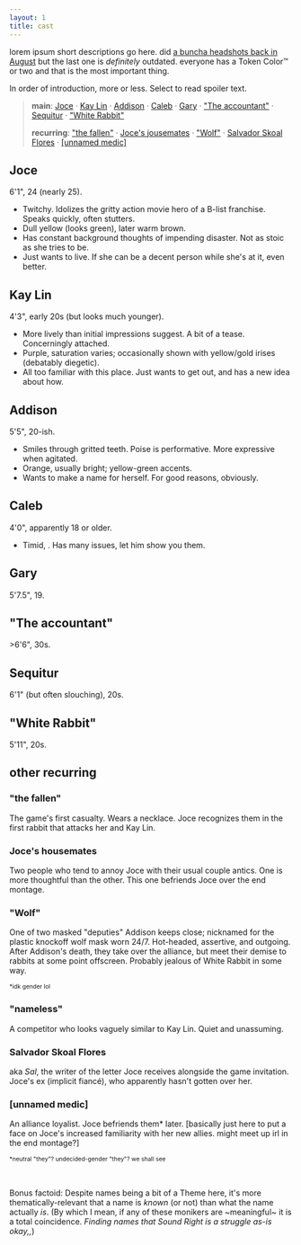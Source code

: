 ```yaml
---
layout: 1
title: cast
---
```

lorem ipsum short descriptions go here. did [a buncha headshots back in August](https://www.deviantart.com/a-flyleaf/art/bam-more-headshots-890359582) but the last one is *definitely* outdated. everyone has a Token Color™ or two and that is the most important thing.

In order of introduction, more or less. Select to read <span class="spoiler">spoiler text</span>.

> <b>main</b>: [Joce](#joce) · [Kay Lin](#kay-lin) · [Addison](#addison) · [Caleb](#caleb) · [Gary](#gary) · ["The accountant"](#the-accountant) · [Sequitur](#sequitur) · ["White Rabbit"](#white-rabbit)
> 
> <b>recurring</b>: ["the fallen"](#the-fallen) · [Joce's jousemates](#joces-housemates) · ["Wolf"](#wolf) · [Salvador Skoal Flores](#salvador-skoal-flores) · [[unnamed medic]](#unnamed-medic)

## Joce
6\'1\", 24 (nearly 25).
- Twitchy. Idolizes the gritty action movie hero of a B-list franchise. Speaks quickly, often stutters.
- Dull yellow (looks green), later warm brown.
- Has constant background thoughts of impending disaster. Not as stoic as she tries to be.
- Just wants to live. If she can be a decent person while she's at it, even better.

## Kay Lin
4\'3\", early 20s (but looks much younger).
- More lively than initial impressions suggest. A bit of a tease. Concerningly attached.
- Purple, saturation varies; occasionally shown with yellow/gold irises (debatably diegetic).
- All too familiar with this place. <span class="spoiler">Just wants to get out, and has a new idea about how.</span>

## Addison
5\'5\", 20-ish.
- Smiles through gritted teeth. Poise is performative. More expressive when agitated.
- Orange, usually bright; yellow-green accents.
- Wants to make a name for herself. For good reasons, obviously.

## Caleb
4\'0\", apparently 18 or older.
- Timid, . Has many issues, let him show you them.

## Gary
5\'7.5\", 19.

## "The accountant"
\>6\'6\", 30s.

## Sequitur
6\'1\" (but often slouching), 20s.

## "White Rabbit"
5\'11\", 20s.

## other recurring

### "the fallen"
The game's first casualty. Wears a necklace. <span class="spoiler">Joce recognizes them in the first rabbit that attacks her and Kay Lin.</span>

### Joce's housemates
Two people who tend to annoy Joce with their usual couple antics. One is more thoughtful than the other. <span class="spoiler">This one befriends Joce over the end montage.</span>

### "Wolf"
One of two masked "deputies" Addison keeps close; nicknamed for the plastic knockoff wolf mask worn 24/7. Hot-headed, assertive, and outgoing. <span class="spoiler">After Addison's death, they take over the alliance, but meet their demise to rabbits at some point offscreen.</span> Probably jealous of White Rabbit in some way.

<span style="font-size:.75em;">\*idk gender lol</span>

### "nameless"
A competitor who looks vaguely similar to Kay Lin. Quiet and unassuming.

### Salvador Skoal Flores
aka <i>Sal</i>, the writer of the letter Joce receives alongside the game invitation. <span class="spoiler">Joce's ex (implicit fiancé), who apparently hasn't gotten over her.</span>

### [unnamed medic]
An alliance loyalist. Joce befriends them\* later. \[basically just here to put a face on Joce's increased familiarity with her new allies. might meet up irl in the end montage?]

<span style="font-size:.75em;">\*neutral "they"? undecided-gender "they"? we shall see</span>

&nbsp;

Bonus factoid: Despite names being a bit of a Theme here, it's more thematically-relevant that a name is *known* (or not) than what the name actually *is*. (By which I mean, if any of these monikers are ~meaningful~ it is a total coincidence. *Finding names that Sound Right is a struggle as-is okay,,*)